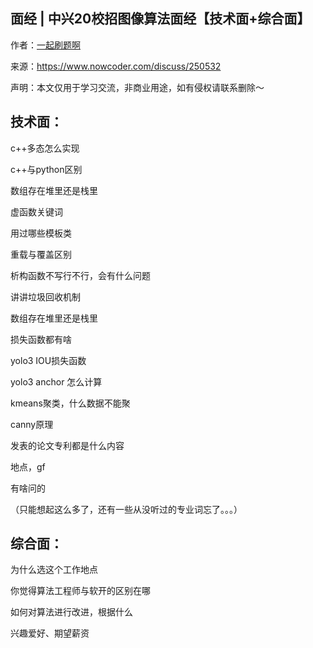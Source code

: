 ## 面经 | 中兴20校招图像算法面经【技术面+综合面】

作者：[一起刷题啊](https://www.nowcoder.com/profile/387723323)

来源：https://www.nowcoder.com/discuss/250532

声明：本文仅用于学习交流，非商业用途，如有侵权请联系删除～

 

## **技术面：**

c++多态怎么实现 

c++与python区别  

数组存在堆里还是栈里

虚函数关键词

用过哪些模板类  

重载与覆盖区别

析构函数不写行不行，会有什么问题

讲讲垃圾回收机制  

数组存在堆里还是栈里 

损失函数都有啥

 yolo3 IOU损失函数

 yolo3 anchor 怎么计算

 kmeans聚类，什么数据不能聚

 canny原理 

 发表的论文专利都是什么内容  

 地点，gf

 有啥问的

  （只能想起这么多了，还有一些从没听过的专业词忘了。。。） 

##   **综合面：**  

  为什么选这个工作地点 

  你觉得算法工程师与软开的区别在哪 

  如何对算法进行改进，根据什么 

  兴趣爱好、期望薪资